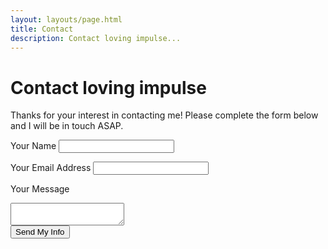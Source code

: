 ```yaml
---
layout: layouts/page.html
title: Contact
description: Contact loving impulse...
---
```


# Contact loving impulse

Thanks for your interest in contacting me! Please complete the form below and I will be in touch ASAP.

<!-- Google reCAPTCHA -->
<script src="https://www.google.com/recaptcha/api.js" async defer></script>

<!-- Contact Form (via Basin) -->
<form name="contact-form" action="https://usebasin.com/f/e4f6f82f0644
" method="POST">
  <label for="name">Your Name</label>
  <input type="text" name="name" id="name" required>

  <label for="email">Your Email Address</label>
  <input type="email" name="email" id="email" required>

  <label for="message">Your Message</label>
  <textarea name="message" id="message" required></textarea>

  <div class="g-recaptcha" data-sitekey="6Lew3SMUAAAAAJ82QoS7gqOTkRI_dhYrFy1f7Sqy"></div>

  <input type="submit" id="submit-btn" value="Send My Info">
</form>
